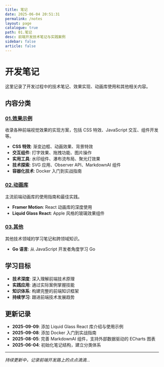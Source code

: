 ```yaml
---
title: 笔记
date: 2025-06-04 20:51:31
permalink: /notes
layout: page
catalogue: true
path: 01.笔记
desc: 前端开发技术笔记与实践案例
sidebar: false
article: false
---
```


# 开发笔记

这里记录了开发过程中的技术笔记、效果实现、动画库使用和其他相关内容。

## 内容分类

### [01.效果示例](/notes/effects/)

收录各种前端视觉效果的实现方案，包括 CSS 特效、JavaScript 交互、组件开发等。

- **CSS 特效**: 渐变边框、动画效果、背景特效
- **交互组件**: 打字效果、拖拽功能、图片操作
- **实用工具**: 水印组件、瀑布流布局、聚光灯效果
- **技术探索**: SVG 应用、Observer API、MarkdownAI 组件
- **容器化技术**: Docker 入门到实战指南

### [02.动画库](/notes/animation/)

主流前端动画库的使用指南和最佳实践。

- **Framer Motion**: React 动画库的深度使用
- **Liquid Glass React**: Apple 风格的玻璃效果组件

### [03.其他](/notes/others/)

其他技术领域的学习笔记和跨领域知识。

- **Go 语言**: 从 JavaScript 开发者角度学习 Go

## 学习目标

- **技术深度**: 深入理解前端技术原理
- **实践应用**: 通过实际案例掌握技能
- **知识体系**: 构建完整的前端知识框架
- **持续学习**: 跟进前端技术发展趋势

## 更新记录

- **2025-09-09**: 添加 Liquid Glass React 库介绍与使用示例
- **2025-09-08**: 添加 Docker 入门到实战指南
- **2025-08-05**: 完善 MarkdownAI 组件，支持外部数据驱动的 ECharts 图表
- **2025-06-04**: 初始化笔记结构，建立分类体系

---

_持续更新中，记录前端开发路上的点点滴滴..._
